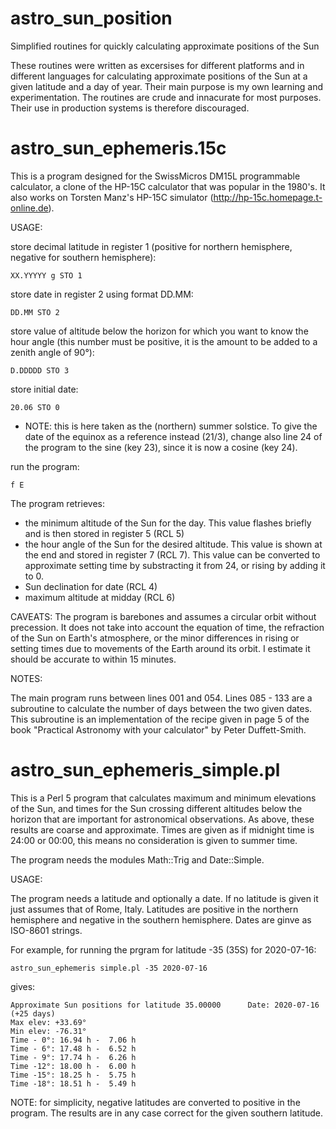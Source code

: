 # astro_sun_position
Simplified routines for quickly calculating approximate positions of the Sun

These routines were written as excersises for different platforms and in different languages for calculating approximate positions of the Sun at a given latitude and a day of year. Their main purpose is my own learning and experimentation. The routines are crude and innacurate for most purposes. Their use in production systems is therefore discouraged.


# astro_sun_ephemeris.15c

This is a program designed for the SwissMicros DM15L programmable calculator, a clone of the HP-15C calculator that was popular in the 1980's. It also works on Torsten Manz's HP-15C simulator (http://hp-15c.homepage.t-online.de).

USAGE:

store decimal latitude in register 1 (positive for northern hemisphere, negative for southern hemisphere):
```
XX.YYYYY g STO 1
```

store date in register 2 using format DD.MM:
```
DD.MM STO 2
```

store value of altitude below the horizon for which you want to know the hour angle (this number must be positive, it is the amount to be added to a zenith angle of 90°):
```
D.DDDDD STO 3
```

store initial date:
```
20.06 STO 0
```
- NOTE: this is here taken as the (northern) summer solstice. To give the date of the equinox as a reference instead (21/3), change also line 24 of the program to the sine (key 23), since it is now a cosine (key 24).

run the program:
```
f E
```
The program retrieves:
- the minimum altitude of the Sun for the day. This value flashes briefly and is then stored in register 5 (RCL 5)
- the hour angle of the Sun for the desired altitude. This value is shown at the end and stored in register 7 (RCL 7). This value can be converted to approximate setting time by substracting it from 24, or rising by adding it to 0.
- Sun declination for date (RCL 4)
- maximum altitude at midday (RCL 6)

CAVEATS:
The program is barebones and assumes a circular orbit without precession. It does not take into account the equation of time, the refraction of the Sun on Earth's atmosphere, or the minor differences in rising or setting times due to movements of the Earth around its orbit. I estimate it should be accurate to within 15 minutes.

NOTES:

The main program runs between lines 001 and 054. Lines 085 - 133 are a subroutine to calculate the number of days between the two given dates. This subroutine is an implementation of the recipe given in page 5 of the book "Practical Astronomy with your calculator" by Peter Duffett-Smith.


# astro_sun_ephemeris_simple.pl

This is a Perl 5 program that calculates maximum and minimum elevations of the Sun, and times for the Sun crossing different altitudes below the horizon that are important for astronomical observations. As above, these results are coarse and approximate. Times are given as if midnight time is 24:00 or 00:00, this means no consideration is given to summer time.

The program needs the modules Math::Trig and Date::Simple.

USAGE:

The program needs a latitude and optionally a date. If no latitude is given it just assumes that of Rome, Italy. Latitudes are positive in the northern hemisphere and negative in the southern hemisphere. Dates are ginve as ISO-8601 strings.

For example, for running the prgram for latitude -35 (35S) for 2020-07-16:

```
astro_sun_ephemeris simple.pl -35 2020-07-16
```

gives:

```
Approximate Sun positions for latitude 35.00000 	 Date: 2020-07-16 (+25 days)
Max elev: +33.69° 
Min elev: -76.31° 
Time - 0°: 16.94 h -  7.06 h
Time - 6°: 17.48 h -  6.52 h
Time - 9°: 17.74 h -  6.26 h
Time -12°: 18.00 h -  6.00 h
Time -15°: 18.25 h -  5.75 h
Time -18°: 18.51 h -  5.49 h
```

NOTE: for simplicity, negative latitudes are converted to positive in the program. The results are in any case correct for the given southern latitude.
